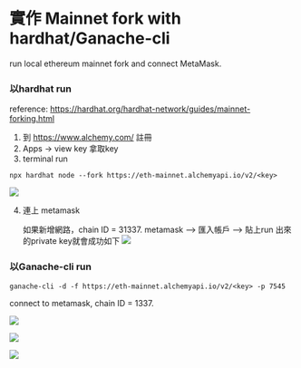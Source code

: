 # 實作 Mainnet fork with hardhat/Ganache-cli 

run local ethereum mainnet fork and connect MetaMask.


### 以hardhat run
reference: https://hardhat.org/hardhat-network/guides/mainnet-forking.html

1. 到 https://www.alchemy.com/ 註冊
2. Apps -> view key 拿取key
3. terminal run

```
npx hardhat node --fork https://eth-mainnet.alchemyapi.io/v2/<key>
```

![](https://i.imgur.com/ssdtCVV.png)

4. 連上 metamask

    如果新增網路，chain ID = 31337.
    metamask --> 匯入帳戶 --> 貼上run 出來的private key就會成功如下
![](https://i.imgur.com/ck20rAa.png)

### 以Ganache-cli run

```
ganache-cli -d -f https://eth-mainnet.alchemyapi.io/v2/<key> -p 7545
```
connect to metamask, chain ID = 1337.

![](https://i.imgur.com/9g8Wgq2.png)

![](https://i.imgur.com/rStPFnD.png)

![](https://i.imgur.com/HPRQ6k7.png)
